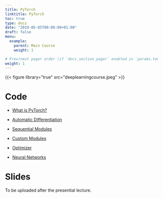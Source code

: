 ```yaml
---
title: PyTorch
linktitle: PyTorch
toc: true
type: docs
date: "2019-05-05T00:00:00+01:00"
draft: false
menu:
  example:
    parent: Main Course
    weight: 1

# Prev/next pager order (if `docs_section_pager` enabled in `params.toml`)
weight: 1
---
```


{{< figure library="true" src="deeplearningcourse.jpeg" >}}

# Code

* [What is PyTorch?](https://githubtocolab.com/dlmacedo/starter-academic/blob/master/content/courses/deeplearning/notebooks/pytorch/tensor_tutorial.ipynb)

* [Automatic Differentiation](https://githubtocolab.com/dlmacedo/starter-academic/blob/master/content/courses/deeplearning/notebooks/pytorch/autograd_tutorial.ipynb)

* [Sequential Modules](https://githubtocolab.com/dlmacedo/starter-academic/blob/master/content/courses/deeplearning/notebooks/pytorch/two_layer_net_nn.ipynb)

* [Custom Modules](https://githubtocolab.com/dlmacedo/starter-academic/blob/master/content/courses/deeplearning/notebooks/pytorch/two_layer_net_module.ipynb)

* [Optimizer](https://githubtocolab.com/dlmacedo/starter-academic/blob/master/content/courses/deeplearning/notebooks/pytorch/two_layer_net_optim.ipynb)

* [Neural Networks](https://githubtocolab.com/dlmacedo/starter-academic/blob/master/content/courses/deeplearning/notebooks/pytorch/neural_networks_tutorial.ipynb)

# Slides

To be uploaded after the presential lecture.
